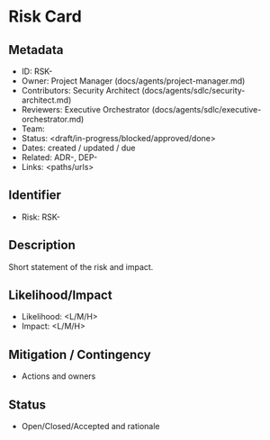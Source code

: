 # Risk Card

## Metadata
- ID: RSK-<id>
- Owner: Project Manager (docs/agents/project-manager.md)
- Contributors: Security Architect (docs/agents/sdlc/security-architect.md)
- Reviewers: Executive Orchestrator (docs/agents/sdlc/executive-orchestrator.md)
- Team: <team>
- Status: <draft/in-progress/blocked/approved/done>
- Dates: created <YYYY-MM-DD> / updated <YYYY-MM-DD> / due <YYYY-MM-DD>
- Related: ADR-<id>, DEP-<id>
- Links: <paths/urls>

## Identifier
- Risk: RSK-<id>

## Description
Short statement of the risk and impact.

## Likelihood/Impact
- Likelihood: <L/M/H>
- Impact: <L/M/H>

## Mitigation / Contingency
- Actions and owners

## Status
- Open/Closed/Accepted and rationale
